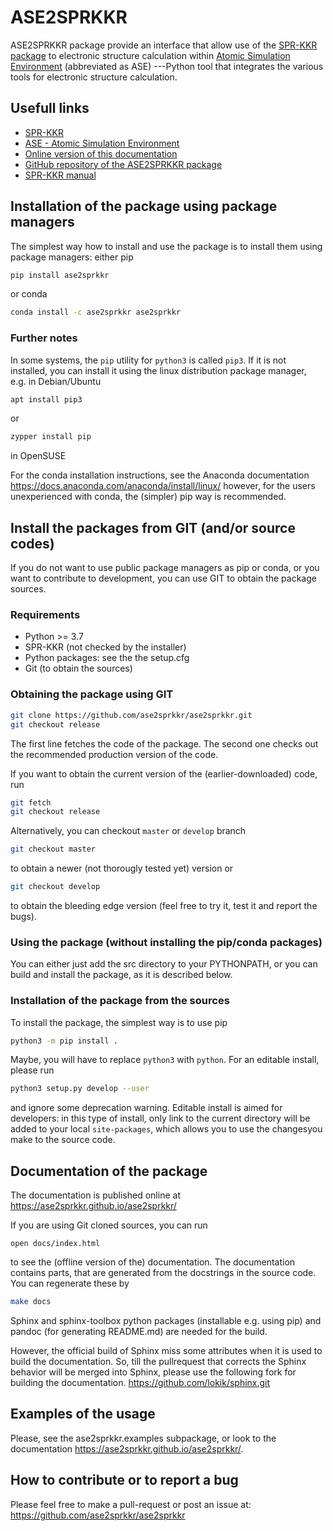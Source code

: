 # ASE2SPRKKR

ASE2SPRKKR package provide an interface that allow use of the [SPR-KKR
package](https://www.ebert.cup.uni-muenchen.de/index.php/en/software-en/13-sprkkr)
to electronic structure calculation within [Atomic Simulation
Environment](https://wiki.fysik.dtu.dk/ase/) (abbreviated as ASE)
\-\--Python tool that integrates the various tools for electronic
structure calculation.

## Usefull links

-   [SPR-KKR](https://ebert.cup.uni-muenchen.de/index.php/en/software-en/13-sprkkr)
-   [ASE - Atomic Simulation
    Environment](https://wiki.fysik.dtu.dk/ase/)
-   [Online version of this
    documentation](https://ase2sprkkr.github.io/ase2sprkkr/)
-   [GitHub repository of the ASE2SPRKKR
    package](https://github.com/ase2sprkkr/ase2sprkkr/)
-   [SPR-KKR
    manual](https://www.ebert.cup.uni-muenchen.de/index.php/en/repository/func-startdown/251/lang,en-gb/)

## Installation of the package using package managers

The simplest way how to install and use the package is to install them
using package managers: either pip

``` bash
pip install ase2sprkkr
```

or conda

``` bash
conda install -c ase2sprkkr ase2sprkkr
```

### Further notes

In some systems, the `pip` utility for `python3` is called `pip3`. If it
is not installed, you can install it using the linux distribution
package manager, e.g. in Debian/Ubuntu

``` bash
apt install pip3
```

or

``` bash
zypper install pip
```

in OpenSUSE

For the conda installation instructions, see the Anaconda documentation
<https://docs.anaconda.com/anaconda/install/linux/> however, for the
users unexperienced with conda, the (simpler) pip way is recommended.

## Install the packages from GIT (and/or source codes)

If you do not want to use public package managers as pip or conda, or
you want to contribute to development, you can use GIT to obtain the
package sources.

### Requirements

-   Python \>= 3.7
-   SPR-KKR (not checked by the installer)
-   Python packages: see the the setup.cfg
-   Git (to obtain the sources)

### Obtaining the package using GIT

``` bash
git clone https://github.com/ase2sprkkr/ase2sprkkr.git
git checkout release
```

The first line fetches the code of the package. The second one checks
out the recommended production version of the code.

If you want to obtain the current version of the (earlier-downloaded)
code, run

``` bash
git fetch
git checkout release
```

Alternatively, you can checkout `master` or `develop` branch

``` bash
git checkout master
```

to obtain a newer (not thorougly tested yet) version or

``` bash
git checkout develop
```

to obtain the bleeding edge version (feel free to try it, test it and
report the bugs).

### Using the package (without installing the pip/conda packages)

You can either just add the src directory to your PYTHONPATH, or you can
build and install the package, as it is described below.

### Installation of the package from the sources

To install the package, the simplest way is to use pip

``` bash
python3 -m pip install .
```

Maybe, you will have to replace `python3` with `python`. For an editable
install, please run

``` bash
python3 setup.py develop --user
```

and ignore some deprecation warning. Editable install is aimed for
developers: in this type of install, only link to the current directory
will be added to your local `site-packages`, which allows you to use the
changesyou make to the source code.

## Documentation of the package

The documentation is published online at
<https://ase2sprkkr.github.io/ase2sprkkr/>

If you are using Git cloned sources, you can run

    open docs/index.html

to see the (offline version of the) documentation. The documentation
contains parts, that are generated from the docstrings in the source
code. You can regenerate these by

``` bash
make docs
```

Sphinx and sphinx-toolbox python packages (installable e.g. using pip)
and pandoc (for generating README.md) are needed for the build.

However, the official build of Sphinx miss some attributes when it is
used to build the documentation. So, till the pullrequest that corrects
the Sphinx behavior will be merged into Sphinx, please use the following
fork for building the documentation.
<https://github.com/lokik/sphinx.git>

## Examples of the usage

Please, see the ase2sprkkr.examples subpackage, or look to the documentation
<https://ase2sprkkr.github.io/ase2sprkkr/>.


## How to contribute or to report a bug

Please feel free to make a pull-request or post an issue at:
<https://github.com/ase2sprkkr/ase2sprkkr>
